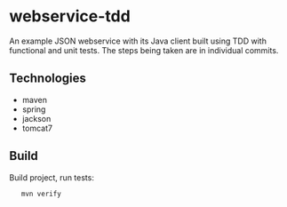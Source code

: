 webservice-tdd
==============

An example JSON webservice with its Java client built using TDD with functional and unit tests. The steps being taken are in individual commits.

Technologies
------------
* maven
* spring
* jackson
* tomcat7

Build
-----

Build project, run tests:
```
   mvn verify
```
